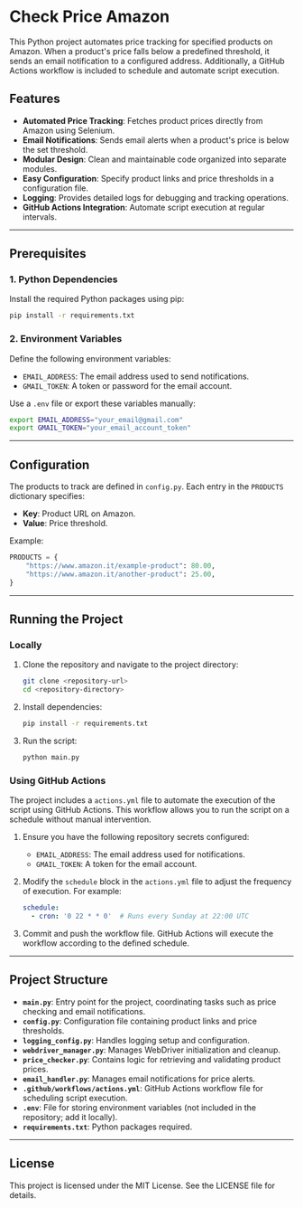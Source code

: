 # Check Price Amazon

This Python project automates price tracking for specified products on Amazon. When a product's price falls below a predefined threshold, it sends an email notification to a configured address. Additionally, a GitHub Actions workflow is included to schedule and automate script execution.

## Features
- **Automated Price Tracking**: Fetches product prices directly from Amazon using Selenium.
- **Email Notifications**: Sends email alerts when a product's price is below the set threshold.
- **Modular Design**: Clean and maintainable code organized into separate modules.
- **Easy Configuration**: Specify product links and price thresholds in a configuration file.
- **Logging**: Provides detailed logs for debugging and tracking operations.
- **GitHub Actions Integration**: Automate script execution at regular intervals.

---

## Prerequisites

### 1. Python Dependencies
Install the required Python packages using pip:
```bash
pip install -r requirements.txt
```

### 2. Environment Variables
Define the following environment variables:
- `EMAIL_ADDRESS`: The email address used to send notifications.
- `GMAIL_TOKEN`: A token or password for the email account.

Use a `.env` file or export these variables manually:
```bash
export EMAIL_ADDRESS="your_email@gmail.com"
export GMAIL_TOKEN="your_email_account_token"
```

---

## Configuration
The products to track are defined in `config.py`. Each entry in the `PRODUCTS` dictionary specifies:
- **Key**: Product URL on Amazon.
- **Value**: Price threshold.

Example:
```python
PRODUCTS = {
    "https://www.amazon.it/example-product": 80.00,
    "https://www.amazon.it/another-product": 25.00,
}
```

---

## Running the Project

### Locally
1. Clone the repository and navigate to the project directory:
   ```bash
   git clone <repository-url>
   cd <repository-directory>
   ```

2. Install dependencies:
   ```bash
   pip install -r requirements.txt
   ```

3. Run the script:
   ```bash
   python main.py
   ```

### Using GitHub Actions
The project includes a `actions.yml` file to automate the execution of the script using GitHub Actions. This workflow allows you to run the script on a schedule without manual intervention.

1. Ensure you have the following repository secrets configured:
   - `EMAIL_ADDRESS`: The email address used for notifications.
   - `GMAIL_TOKEN`: A token for the email account.

2. Modify the `schedule` block in the `actions.yml` file to adjust the frequency of execution. For example:
   ```yaml
   schedule:
     - cron: '0 22 * * 0'  # Runs every Sunday at 22:00 UTC
   ```

3. Commit and push the workflow file. GitHub Actions will execute the workflow according to the defined schedule.

---

## Project Structure
- **`main.py`**: Entry point for the project, coordinating tasks such as price checking and email notifications.
- **`config.py`**: Configuration file containing product links and price thresholds.
- **`logging_config.py`**: Handles logging setup and configuration.
- **`webdriver_manager.py`**: Manages WebDriver initialization and cleanup.
- **`price_checker.py`**: Contains logic for retrieving and validating product prices.
- **`email_handler.py`**: Manages email notifications for price alerts.
- **`.github/workflows/actions.yml`**: GitHub Actions workflow file for scheduling script execution.
- **`.env`**: File for storing environment variables (not included in the repository; add it locally).
- **`requirements.txt`**: Python packages required.

---

## License
This project is licensed under the MIT License. See the LICENSE file for details.
